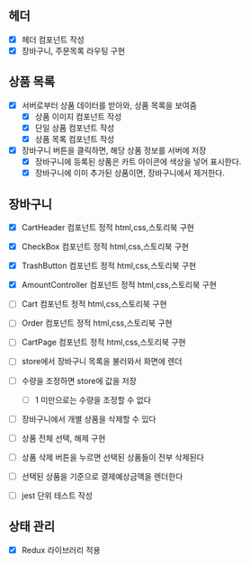 ## 헤더

- [x] 헤더 컴포넌트 작성
- [x] 장바구니, 주문목록 라우팅 구현

## 상품 목록

- [x] 서버로부터 상품 데이터를 받아와, 상품 목록을 보여줌
  - [x] 상품 이미지 컴포넌트 작성
  - [x] 단일 상품 컴포넌트 작성
  - [x] 상품 목록 컴포넌트 작성
- [x] 장바구니 버튼을 클릭하면, 해당 상품 정보를 서버에 저장
  - [x] 장바구니에 등록된 상품은 카트 아이콘에 색상을 넣어 표시한다.
  - [x] 장바구니에 이미 추가된 상품이면, 장바구니에서 제거한다.

## 장바구니

- [x] CartHeader 컴포넌트 정적 html,css,스토리북 구현
- [x] CheckBox 컴포넌트 정적 html,css,스토리북 구현
- [x] TrashButton 컴포넌트 정적 html,css,스토리북 구현
- [x] AmountController 컴포넌트 정적 html,css,스토리북 구현
- [ ] Cart 컴포넌트 정적 html,css,스토리북 구현
- [ ] Order 컴포넌트 정적 html,css,스토리북 구현
- [ ] CartPage 컴포넌트 정적 html,css,스토리북 구현

- [ ] store에서 장바구니 목록을 불러와서 화면에 렌더
- [ ] 수량을 조정하면 store에 값을 저장
  - [ ] 1 미만으로는 수량을 조정할 수 없다
- [ ] 장바구니에서 개별 상품을 삭제할 수 있다
- [ ] 상품 전체 선택, 해제 구현
- [ ] 상품 삭제 버튼을 누르면 선택된 상품들이 전부 삭제된다
- [ ] 선택된 상품을 기준으로 결제예상금액을 렌더한다

- [ ] jest 단위 테스트 작성

## 상태 관리

- [x] Redux 라이브러리 적용

